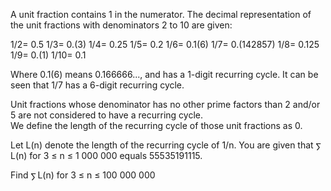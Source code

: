   <p>A unit fraction contains 1 in the numerator. The decimal representation of the unit fractions with denominators 2 to 10 are given:</p>        1/2=&nbsp;0.5      1/3=&nbsp;0.(3)      1/4=&nbsp;0.25      1/5=&nbsp;0.2      1/6=&nbsp;0.1(6)      1/7=&nbsp;0.(142857)      1/8=&nbsp;0.125      1/9=&nbsp;0.(1)      1/10=&nbsp;0.1        <p>Where 0.1(6) means 0.166666..., and has a 1-digit recurring cycle. It can be seen that 1/7 has a 6-digit recurring cycle.</p>  <p>  Unit fractions whose denominator has no other prime factors than 2 and/or 5 are not considered to have a recurring cycle.<br />  We define the length of the recurring cycle of those unit fractions as 0.   </p>  <p>  Let L(n) denote the length of the recurring cycle of 1/n.  You are given that <img src='images/symbol_sum.gif' width='11' height='14' alt='&sum;' border='0' style='vertical-align:middle;' />L(n) for 3 &le; n &le; 1 000 000 equals 55535191115.  </p>  <p>  Find <img src='images/symbol_sum.gif' width='11' height='14' alt='&sum;' border='0' style='vertical-align:middle;' />L(n) for 3 &le; n &le; 100 000 000  